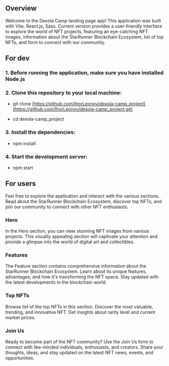 ## Overview

Welcome to the Dexola Camp landing page app!
This application was built with Vite, React.js, Sass.
Current version provides a user-friendly interface to explore the world of NFT projects, featuring an eye-catching NFT images, information about the StarRunner Blockchain Ecosystem, list of top NFTs, and form to connect with our community.

## For dev

### 1. Before running the application, make sure you have installed Node.js

### 2. Clone this repository to your local machine:

- git clone [https://github.com/IhorLeonov/dexola-camp_project](https://github.com/IhorLeonov/dexola-camp_project.git)

- cd dexola-camp_project

### 3. Install the dependencies:

- npm install

### 4. Start the development server:

- npm start

## For users

Feel free to explore the application and interact with the various sections.
Read about the StarRunner Blockchain Ecosystem, discover top NFTs, and join our community to connect with other NFT enthusiasts.

### Hero

In the Hero section, you can view stunning NFT images from various projects. This visually appealing section will captivate your attention and provide a glimpse into the world of digital art and collectibles.

### Features

The Feature section contains comprehensive information about the StarRunner Blockchain Ecosystem. Learn about its unique features, advantages, and how it's transforming the NFT space. Stay updated with the latest developments in the blockchain world.

### Top NFTs

Browse list of the top NFTs in this section. Discover the most valuable, trending, and innovative NFT. Get insights about rarity
level and current market prices.

### Join Us

Ready to become part of the NFT community? Use the Join Us form to connect with like-minded individuals, enthusiasts, and creators. Share your thoughts, ideas, and stay updated on the latest NFT news, events, and opportunities.


